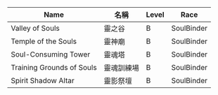 | Name                          | 名稱             | Level | Race       |
|-------------------------------|------------------|-------|------------|
| Valley of Souls               | 靈之谷           | B     | SoulBinder |
| Temple of the Souls           | 靈神廟           | B     | SoulBinder |
| Soul-Consuming Tower          | 靈魂塔           | B     | SoulBinder |
| Training Grounds of Souls     | 靈魂訓練場       | B     | SoulBinder |
| Spirit Shadow Altar           | 靈影祭壇         | B     | SoulBinder |
